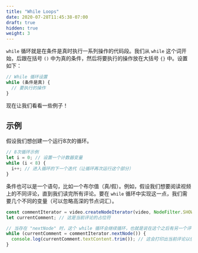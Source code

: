 ```yaml
---
title: "While Loops"
date: 2020-07-28T11:45:38-07:00
draft: true
hidden: true
weight: 3
---
```


`while` 循环就是在条件是真时执行一系列操作的代码段。我们从 `while` 这个词开始，后跟在括号 `()` 中为真的条件，然后将要执行的操作放在大括号 `{}` 中。设置如下：

```javascript
// While 循环设置
while (条件是真) {
  // 要执行的操作
}
```

现在让我们看看一些例子！

## 示例

假设我们想创建一个运行8次的循环。

```javascript
// 8次循环示例
let i = 0; // 设置一个计数器变量
while (i < 8) {
  i++; // 进入循环的下一个迭代（让循环再次运行这个部分）
}
```

条件也可以是一个语句，比如一个布尔值（真/假）。例如，假设我们想要阅读视频上的不同评论，直到我们读完所有评论。要在 `while` 循环中实现这一点，我们需要几个不同的变量（可以忽略高深的节点词汇）。

```javascript
const commentIterator = video.createNodeIterator(video, NodeFilter.SHOW_COMMENT) // 这是在视频上从一个评论移动到下一个评论的方法
let currentComment; // 这是当前评论的占位符

// 当存在 "nextNode" 时，这个 while 循环会继续循环，也就是说在这个之后有另一个评论
while (currentComment = commentIterator.nextNode()) {
  console.log(currentComment.textContent.trim()); // 这会打印出当前评论以便我们阅读！
}
```